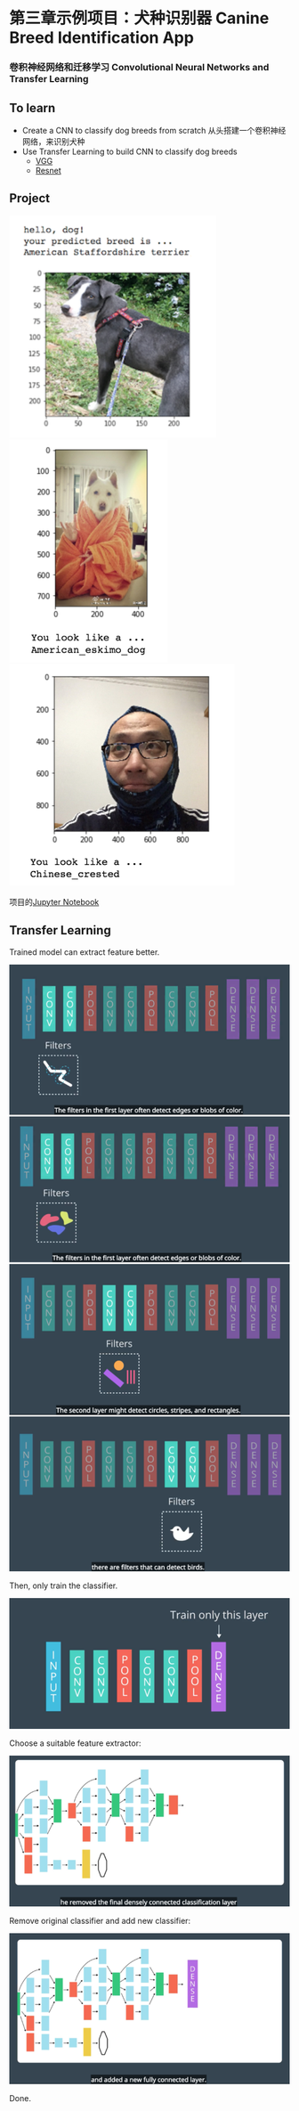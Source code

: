 [//]: # (Image References)

[image1]: ./Images/DogProject01.png
[image2]: ./Images/DogProject02.png
[image3]: ./Images/DogProject03.png
[image4]: ./Images/TransferLearning01.png
[image5]: ./Images/TransferLearning02.png
[image6]: ./Images/TransferLearning03.png
[image7]: ./Images/TransferLearning04.png
[image8]: ./Images/TransferLearning05.png
[image9]: ./Images/TransferLearning06.png
[image10]: ./Images/TransferLearning07.png


# 第三章示例项目：犬种识别器 Canine Breed Identification App
### 卷积神经网络和迁移学习 Convolutional Neural Networks and Transfer Learning


## To learn

- Create a CNN to classify dog breeds from scratch 从头搭建一个卷积神经网络，来识别犬种
- Use Transfer Learning to build CNN to classify dog breeds
	- [VGG](http://www.robots.ox.ac.uk/~vgg/)
	- [Resnet](http://kaiminghe.com/icml16tutorial/index.html)

## Project

![alt text][image1]
![alt text][image2]
![alt text][image3]

项目的[Jupyter Notebook](https://nbviewer.jupyter.org/github/HorseBackAI/AIFundamentals/blob/master/dog-project/dog_app_demo.ipynb)

## Transfer Learning

Trained model can extract feature better.

![alt text][image4]
![alt text][image5]
![alt text][image6]
![alt text][image7]

Then, only train the classifier.

![alt text][image8]

Choose a suitable feature extractor:

![alt text][image9]

Remove original classifier and add new classifier:

![alt text][image10]

Done.

